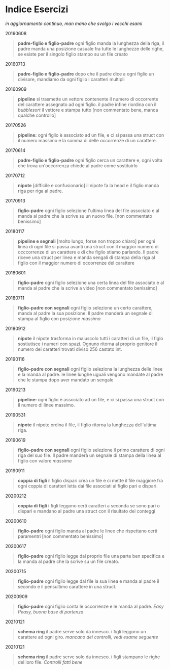 # Indice Esercizi

*in aggiornamento continuo, man mano che svolgo i vecchi esami*  


20160608

> **padre-figlio e figlio-padre** ogni figlio manda la lunghezza della riga, il padre manda una posizione casuale fra tutte le lunghezze delle righe, se esiste per il singolo figlio stampo su un file creato


20160713

> **padre-figlio e figlio-padre** dopo che il padre dice a ogni figlio un divisore, mandiamo da ogni figlio i caratteri multipli

20160909

> **pipeline** si trasmette un vettore contenente il numero di occorrente del carattere assegnato ad ogni figlio. il padre infine riordina con il *bubblesort* il vettore e stampa tutto [non commentato bene, manca qualche controllo] 

20170526

> **pipeline:** ogni figlio è associato ad un file, e ci si passa una struct con il numero massimo e la somma di delle occorrenze di un carattere.


20170614

> **padre-figlio e figlio-padre** ogni figlio cerca un carattere e, ogni volta che trova un'occorrenza chiede al padre come sostituirlo

20170712

> **nipote** [difficile e confusionario] il nipote fa la head e il figlio manda riga per riga al padre.

20170913

> **figlio-padre** ogni figlio selezione l'ultima linea del file associato e al manda al padre che la scrive su un nuovo file. [non commentato benissimo]

20180117

> **pipeline e segnali** [molto lungo, forse non troppo chiaro] per ogni linea di ogni file si passa avanti una struct con il maggior numero di occcorrenze di un carattere e di che figlio stiamo parlando. Il padre riceve una struct per linea e manda sengali di stampa della riga al figlio con il maggior numero di occorrenze del carattere

20180601

> **figlio-padre** ogni figlio selezione una certa linea del file associato e al manda al padre che la scrive a video [non commentato benissimo]

20180711

> **figlio-padre con segnali** ogni figlio selezione un certo carattere, manda al padre la sua posizione. Il padre manderà un segnale di stampa al figlio con posizione *massima*

20180912

> **nipote** il nipote trasforma in maiuscolo tutti i caratteri di un file, il figlo sostiutisce i numeri con spazi. Ognuno ritorna al proprio genitore il numero dei caratteri trovati diviso 256 castato int.

20190116

> **figlio-padre con segnali** ogni figlio seleziona la lunghezza delle linee e la manda al padre. le linee lunghe uguali vengono mandate al padre che le stampa dopo aver mandato un sengale

20190213

> **pipeline:** ogni figlio è associato ad un file, e ci si passa una struct con il numero di linee massimo.

20190531

> **nipote** il nipote ordina il file, il figlio ritorna la lunghezza dell'ultima riga.

20190619

> **figlio-padre con segnali** ogni figlio selezione il primo carattere di ogni riga del suo file. Il padre manderà un segnale di stampa della linea al figlio con valore *massima*

20190911

> **coppia di figli** il figlio dispari crea un file e ci mette il file maggiore fra ogni coppia di caratteri letta dai file associati al figlio pari e dispari.

20200212

> **coppia di figli** i figli leggono certi caratteri a seconda se sono pari o dispari e mandano al padre una struct con il risultato dei conteggi


20200610

> **figlio-padre** ogni figlio manda al padre le linee che rispettano certi paramentri [non commentato benissimo]

20200617

> **figlio-padre** ogni figlio legge dal proprio file una parte ben specifica e la manda al padre che la scrive su un file creato. 

20200715

> **figlio-padre** ogni figlio legge dal file la sua linea e manda al padre il secondo e il pensultimo carattere in una struct. 

20200909

> **figlio-padre** ogni figlio conta le occorrenze e le manda al padre. *Easy Peasy, buona base di partenza*

20210121

> **schema ring** il padre serve solo da innesco. i figli leggono un carattere ad ogni giro. *mancano dei controlli, vedi esame seguente*

20210121

> **schema ring** il padre serve solo da innesco. i figli stampano le righe del loro file. *Controlli fatti bene*
